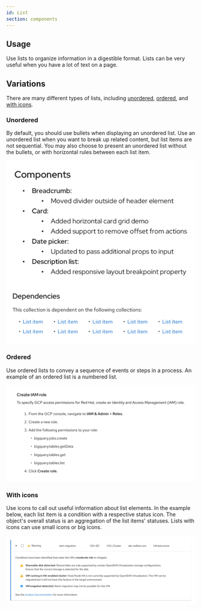 ```yaml
---
id: List
section: components
---
```


## Usage

Use lists to organize information in a digestible format. Lists can be very useful when you have a lot of text on a page.


## Variations

There are many different types of lists, including [unordered](#unordered), [ordered](#ordered), and [with icons](#with-icons).


### Unordered

By default, you should use bullets when displaying an unordered list. Use an unordered list when you want to break up related content, but list items are not sequential. You may also choose to present an unordered list without the bullets, or with horizontal rules between each list item.

<img src="./img/unordered.png" alt="Example of an unordered, bulleted list" width="561"/>

<img src="./img/unordered_horizontal.png" alt="Example of an unordered horizontal list" width="732"/>


### Ordered

Use ordered lists to convey a sequence of events or steps in a process. An example of an ordered list is a numbered list.

<img src="./img/list-ordered.svg" alt="Example of an ordered, numbered list" />


### With icons

Use icons to call out useful information about list elements. In the example below, each list item is a condition with a respective status icon. The object's overall status is an aggregation of the list items' statuses. Lists with icons can use small icons or big icons.

<img src="./img/icons.png" alt="Example of a list with icons" />








